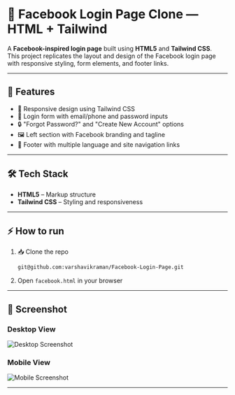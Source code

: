 # 📘 Facebook Login Page Clone — HTML + Tailwind

A **Facebook-inspired login page** built using **HTML5** and **Tailwind CSS**.  
This project replicates the layout and design of the Facebook login page with responsive styling, form elements, and footer links.  

---

## 🚀 Features
- 📱 Responsive design using Tailwind CSS  
- 🔑 Login form with email/phone and password inputs  
- 🔒 "Forgot Password?" and "Create New Account" options  
- 🖼️ Left section with Facebook branding and tagline  
- 🦶 Footer with multiple language and site navigation links  

---

## 🛠️ Tech Stack
- **HTML5** – Markup structure  
- **Tailwind CSS** – Styling and responsiveness  

---

## ⚡ How to run  
1. 📥 Clone the repo  
   ```bash
   git@github.com:varshavikraman/Facebook-Login-Page.git 
2. Open `facebook.html` in your browser

---

## 📸 Screenshot  

### Desktop View  
![Desktop Screenshot](Image/Screenshot%20from%202025-09-12%2021-51-07.png)  

### Mobile View  
![Mobile Screenshot](Image/Screenshot%20from%202025-09-12%2021-51-27.png)  

---
